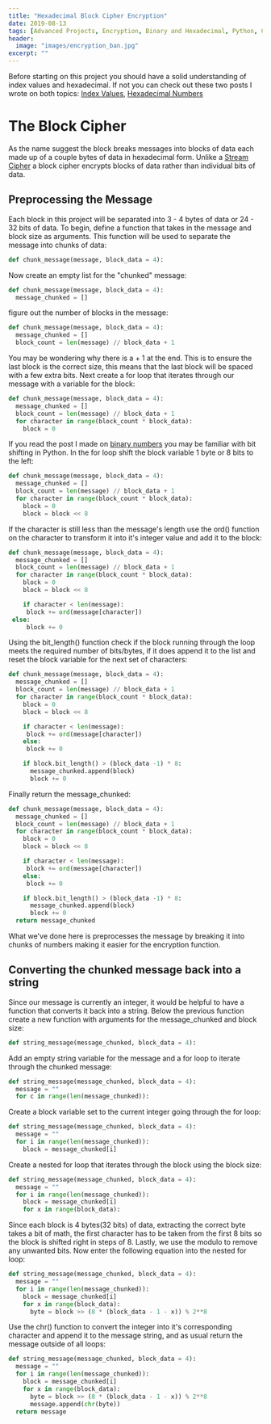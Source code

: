 ```yaml
---
title: "Hexadecimal Block Cipher Encryption"
date: 2019-08-13
tags: [Advanced Projects, Encryption, Binary and Hexadecimal, Python, Cyber Security]
header:
  image: "images/encryption_ban.jpg"
excerpt: ""
---
```

Before starting on this project you should have a solid understanding of index values and hexadecimal. If not you can check out these two posts I wrote on both topics: [Index Values](https://patchyst.github.io/indexASCII/), [Hexadecimal Numbers](https://patchyst.github.io/hexadecimalandcharactercodes/)
# The Block Cipher
As the name suggest the block breaks messages into blocks of data each made up of a couple bytes of data in hexadecimal form. Unlike a [Stream Cipher](https://patchyst.github.io/indexASCII/) a block cipher encrypts blocks of data rather than individual bits of data.
## Preprocessing the Message
Each block in this project will be separated into 3 - 4 bytes of data or 24 - 32 bits of data.
To begin, define a function that takes in the message and block size as arguments. This function will be used to separate the message into chunks of data:
```python
def chunk_message(message, block_data = 4):
```
Now create an empty list for the "chunked" message:
```python
def chunk_message(message, block_data = 4):
  message_chunked = []
```
figure out the number of blocks in the message:
```python
def chunk_message(message, block_data = 4):
  message_chunked = []
  block_count = len(message) // block_data + 1
```
You may be wondering why there is a + 1 at the end. This is to ensure the last block is the correct size, this means that the last block will be spaced with a few extra bits.
Next create a for loop that iterates through our message with a variable for the block:
```python
def chunk_message(message, block_data = 4):
  message_chunked = []
  block_count = len(message) // block_data + 1
  for character in range(block_count * block_data):
    block = 0
```
If you read the post I made on [binary numbers](https://patchyst.github.io/binaryintro/) you may be familiar with bit shifting in Python. In the for loop shift the block variable 1 byte or 8 bits to the left:
```python
def chunk_message(message, block_data = 4):
  message_chunked = []
  block_count = len(message) // block_data + 1
  for character in range(block_count * block_data):
    block = 0
    block = block << 8
```
If the character is still less than the message's length use the ord() function on the character to transform it into it's integer value and add it to the block:
```python
def chunk_message(message, block_data = 4):
  message_chunked = []
  block_count = len(message) // block_data + 1
  for character in range(block_count * block_data):
    block = 0
    block = block << 8

    if character < len(message):
     block += ord(message[character])
 else:
     block += 0
```
Using the bit_length() function check if the block running through the loop meets the required number of bits/bytes, if it does append it to the list and reset the block variable for the next set of characters:
```python
def chunk_message(message, block_data = 4):
  message_chunked = []
  block_count = len(message) // block_data + 1
  for character in range(block_count * block_data):
    block = 0
    block = block << 8

    if character < len(message):
     block += ord(message[character])
    else:
     block += 0

    if block.bit_length() > (block_data -1) * 8:
      message_chunked.append(block)
      block += 0
```
Finally return the message_chunked:

```python
def chunk_message(message, block_data = 4):
  message_chunked = []
  block_count = len(message) // block_data + 1
  for character in range(block_count * block_data):
    block = 0
    block = block << 8

    if character < len(message):
     block += ord(message[character])
    else:
     block += 0

    if block.bit_length() > (block_data -1) * 8:
      message_chunked.append(block)
      block += 0
  return message_chunked
```
What we've done here is preprocesses the message by breaking it into chunks of numbers making it easier for the encryption function.

## Converting the chunked message back into a string
Since our message is currently an integer, it would be helpful to have a function that converts it back into a string. Below the previous function create a new function with arguments for the message_chunked and block size:
```python
def string_message(message_chunked, block_data = 4):

```
Add an empty string variable for the message and a for loop to iterate through the chunked message:
```python
def string_message(message_chunked, block_data = 4):
  message = ""
  for c in range(len(message_chunked)):
```
Create a block variable set to the current integer going through the for loop:
```python
def string_message(message_chunked, block_data = 4):
  message = ""
  for i in range(len(message_chunked)):
    block = message_chunked[i]
```
Create a nested for loop that iterates through the block using the block size:
```python
def string_message(message_chunked, block_data = 4):
  message = ""
  for i in range(len(message_chunked)):
    block = message_chunked[i]
    for x in range(block_data):

```
Since each block is 4 bytes(32 bits) of data, extracting the correct byte takes a bit of math, the first character has to be taken from the first 8 bits so the block is shifted right in steps of 8. Lastly, we use the modulo to remove any unwanted bits. Now enter the following equation into the nested for loop:
```python
def string_message(message_chunked, block_data = 4):
  message = ""
  for i in range(len(message_chunked)):
    block = message_chunked[i]
    for x in range(block_data):
      byte = block >> (8 * (block_data - 1 - x)) % 2**8
```
Use the chr() function to convert the integer into it's corresponding character and append it to the message string, and as usual return the message outside of all loops:
```python
def string_message(message_chunked, block_data = 4):
  message = ""
  for i in range(len(message_chunked)):
    block = message_chunked[i]
    for x in range(block_data):
      byte = block >> (8 * (block_data - 1 - x)) % 2**8
      message.append(chr(byte))
  return message
```
